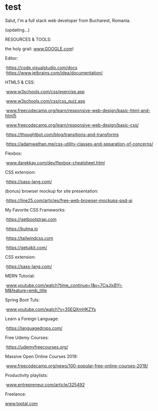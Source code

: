 # test
Salut, I'm a full stack web developer from Bucharest, Romania.

(updating...)

RESOURCES & TOOLS:

 the holy grail: www.GOOGLE.com!
 
 Editor: 
 
 ·https://code.visualstudio.com/docs
 ·https://www.jetbrains.com/idea/documentation/

 HTML5 & CSS:

 ·www.w3schools.com/css/exercise.asp
 
 ·www.w3schools.com/css/css_quiz.asp
 
 ·www.freecodecamp.org/learn/responsive-web-design/basic-html-and-html5
 
 ·www.freecodecamp.org/learn/responsive-web-design/basic-css/
 
 ·https://thoughtbot.com/blog/transitions-and-transforms
 
 ·https://adamwathan.me/css-utility-classes-and-separation-of-concerns/
 
 Flexbox:
 
 ·www.darekkay.com/dev/flexbox-cheatsheet.html
 
 CSS extension:
 
 ·https://sass-lang.com/
 
 (bonus) browser mockup for site presentation:
 
 ·https://line25.com/articles/free-web-browser-mockups-psd-ai
 
 My Favorite CSS Frameworks:
 
 ·https://getbootstrap.com
 
 ·https://bulma.io
 
 ·https://tailwindcss.com
 
 ·https://getuikit.com/
 
 CSS extension:
 
 ·https://sass-lang.com/
 
 MERN Tutorial:
 
 ·www.youtube.com/watch?time_continue=1&v=7CqJlxBYj-M&feature=emb_title
 
 Spring Boot Tuts:
 
 ·www.youtube.com/watch?v=35EQXmHKZYs
 
 Learn a Foreign Language:
 
 ·https://languagedrops.com/
 
 Free Udemy Courses:
 
 ·https://udemyfreecourses.org/
 
 Massive Open Online Courses 2019:
  
 ·www.freecodecamp.org/news/100-popular-free-online-courses-2019/
 
 Productivity playlists:
 
 ·www.entrepreneur.com/article/325492
 
 Freelance:
 
 www.toptal.com
